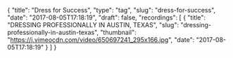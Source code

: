 {
  "title": "Dress for Success",
  "type": "tag",
  "slug": "dress-for-success",
  "date": "2017-08-05T17:18:19",
  "draft": false,
  "recordings": [
    {
      "title": "DRESSING PROFESSIONALLY IN AUSTIN, TEXAS",
      "slug": "dressing-professionally-in-austin-texas",
      "thumbnail": "https://i.vimeocdn.com/video/650697241_295x166.jpg",
      "date": "2017-08-05T17:18:19"
    }
  ]
}